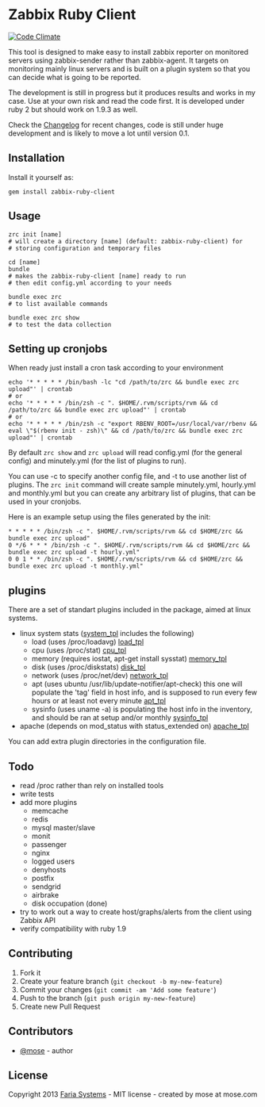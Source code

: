 Zabbix Ruby Client
====================

[![Code Climate](https://codeclimate.com/github/eduvo/zabbix-ruby-client.png)](https://codeclimate.com/github/eduvo/zabbix-ruby-client)

This tool is designed to make easy to install zabbix reporter on monitored servers using zabbix-sender rather than zabbix-agent. It targets on monitoring mainly linux servers and is built on a plugin system so that you can decide what is going to be reported.

The development is still in progress but it produces results and works in my case. Use at your own risk and read the code first. It is developed under ruby 2 but should work on 1.9.3 as well.

Check the [Changelog](CHANGELOG.md) for recent changes, code is still under huge development and is likely to move a lot until version 0.1.

## Installation

Install it yourself as:

    gem install zabbix-ruby-client

## Usage

    zrc init [name]
    # will create a directory [name] (default: zabbix-ruby-client) for
    # storing configuration and temporary files

    cd [name]
    bundle
    # makes the zabbix-ruby-client [name] ready to run
    # then edit config.yml according to your needs

    bundle exec zrc
    # to list available commands

    bundle exec zrc show
    # to test the data collection

## Setting up cronjobs

When ready just install a cron task according to your environment

    echo '* * * * * /bin/bash -lc "cd /path/to/zrc && bundle exec zrc upload"' | crontab
    # or
    echo '* * * * * /bin/zsh -c ". $HOME/.rvm/scripts/rvm && cd /path/to/zrc && bundle exec zrc upload"' | crontab
    # or
    echo '* * * * * /bin/zsh -c "export RBENV_ROOT=/usr/local/var/rbenv && eval \"$(rbenv init - zsh)\" && cd /path/to/zrc && bundle exec zrc upload"' | crontab

By default `zrc show` and `zrc upload` will read config.yml (for the general config) and minutely.yml (for the list of plugins to run).

You can use -c to specify another config file, and -t to use another list of plugins. The `zrc init` command will create sample minutely.yml, hourly.yml and monthly.yml but you can create any arbitrary list of plugins, that can be used in your cronjobs.

Here is an example setup using the files generated by the init:

    * * * * * /bin/zsh -c ". $HOME/.rvm/scripts/rvm && cd $HOME/zrc && bundle exec zrc upload"
    0 */6 * * * /bin/zsh -c ". $HOME/.rvm/scripts/rvm && cd $HOME/zrc && bundle exec zrc upload -t hourly.yml"
    0 0 1 * * /bin/zsh -c ". $HOME/.rvm/scripts/rvm && cd $HOME/zrc && bundle exec zrc upload -t monthly.yml"

## plugins

There are a set of standart plugins included in the package, aimed at linux systems.

* linux system stats ([system_tpl](master/zabbix-templates/system_tpl.xml) includes the following)
  * load (uses /proc/loadavg) [load_tpl](master/zabbix-templates/load_tpl.xml)
  * cpu (uses /proc/stat) [cpu_tpl](master/zabbix-templates/cpu_tpl.xml)
  * memory (requires iostat, apt-get install sysstat) [memory_tpl](master/zabbix-templates/memory_tpl.xml)
  * disk (uses /proc/diskstats) [disk_tpl](master/zabbix-templates/disk_tpl.xml)
  * network (uses /proc/net/dev) [network_tpl](master/zabbix-templates/network_tpl.xml)
  * apt (uses ubuntu /usr/lib/update-notifier/apt-check) this one will populate the 'tag' field in host info, and is supposed to run every few hours or at least not every minute [apt_tpl](master/zabbix-templates/apt_tpl.xml)
  * sysinfo (uses uname -a) is populating the host info in the inventory, and should be ran at setup and/or monthly [sysinfo_tpl](master/zabbix-templates/sysinfo_tpl.xml)
* apache (depends on mod_status with status_extended on) [apache_tpl](master/zabbix-templates/apache_tpl.xml)

You can add extra plugin directories in the configuration file.

## Todo

* read /proc rather than rely on installed tools
* write tests
* add more plugins
  * memcache
  * redis
  * mysql master/slave
  * monit
  * passenger
  * nginx
  * logged users
  * denyhosts
  * postfix
  * sendgrid
  * airbrake
  * disk occupation (done)
* try to work out a way to create host/graphs/alerts from the client using Zabbix API
* verify compatibility with ruby 1.9


## Contributing

1. Fork it
2. Create your feature branch (`git checkout -b my-new-feature`)
3. Commit your changes (`git commit -am 'Add some feature'`)
4. Push to the branch (`git push origin my-new-feature`)
5. Create new Pull Request

## Contributors

* [@mose](https://github.com/mose) - author

## License

Copyright 2013 [Faria Systems](http://faria.co) - MIT license - created by mose at mose.com
